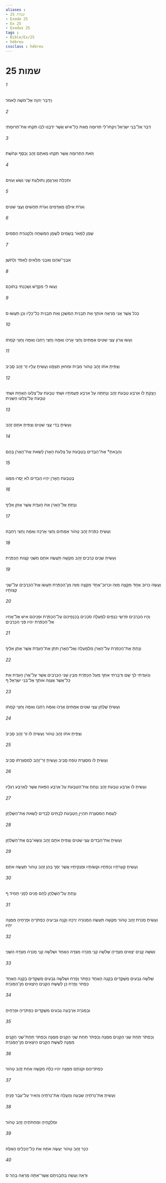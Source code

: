 ```yaml
---
aliases : 
- שמות 25
- Exode 25
- Ex 25
- Exodus 25
tags : 
- Bible/Ex/25
- hébreu
cssclass : hébreu
---
```


# שמות 25

###### 1
וַיְדַבֵּר יְהוָה אֶל־מֹשֶׁה לֵּאמֹר׃
###### 2
דַּבֵּר אֶל־בְּנֵי יִשְׂרָאֵל וְיִקְחוּ־לִי תְּרוּמָה מֵאֵת כָּל־אִישׁ אֲשֶׁר יִדְּבֶנּוּ לִבֹּו תִּקְחוּ אֶת־תְּרוּמָתִי׃
###### 3
וְזֹאת הַתְּרוּמָה אֲשֶׁר תִּקְחוּ מֵאִתָּם זָהָב וָכֶסֶף וּנְחֹשֶׁת׃
###### 4
וּתְכֵלֶת וְאַרְגָּמָן וְתֹולַעַת שָׁנִי וְשֵׁשׁ וְעִזִּים׃
###### 5
וְעֹרֹת אֵילִם מְאָדָּמִים וְעֹרֹת תְּחָשִׁים וַעֲצֵי שִׁטִּים׃
###### 6
שֶׁמֶן לַמָּאֹר בְּשָׂמִים לְשֶׁמֶן הַמִּשְׁחָה וְלִקְטֹרֶת הַסַּמִּים׃
###### 7
אַבְנֵי־שֹׁהַם וְאַבְנֵי מִלֻּאִים לָאֵפֹד וְלַחֹשֶׁן׃
###### 8
וְעָשׂוּ לִי מִקְדָּשׁ וְשָׁכַנְתִּי בְּתֹוכָם׃
###### 9
כְּכֹל אֲשֶׁר אֲנִי מַרְאֶה אֹותְךָ אֵת תַּבְנִית הַמִּשְׁכָּן וְאֵת תַּבְנִית כָּל־כֵּלָיו וְכֵן תַּעֲשׂוּ׃ ס
###### 10
וְעָשׂוּ אֲרֹון עֲצֵי שִׁטִּים אַמָּתַיִם וָחֵצִי אָרְכֹּו וְאַמָּה וָחֵצִי רָחְבֹּו וְאַמָּה וָחֵצִי קֹמָתֹו׃
###### 11
וְצִפִּיתָ אֹתֹו זָהָב טָהֹור מִבַּיִת וּמִחוּץ תְּצַפֶּנּוּ וְעָשִׂיתָ עָלָיו זֵר זָהָב סָבִיב׃
###### 12
וְיָצַקְתָּ לֹּו אַרְבַּע טַבְּעֹת זָהָב וְנָתַתָּה עַל אַרְבַּע פַּעֲמֹתָיו וּשְׁתֵּי טַבָּעֹת עַל־צַלְעֹו הָאֶחָת וּשְׁתֵּי טַבָּעֹת עַל־צַלְעֹו הַשֵּׁנִית׃
###### 13
וְעָשִׂיתָ בַדֵּי עֲצֵי שִׁטִּים וְצִפִּיתָ אֹתָם זָהָב׃
###### 14
וְהֵבֵאתָ* אֶת־הַבַּדִּים בַּטַּבָּעֹת עַל צַלְעֹת הָאָרֹן לָשֵׂאת אֶת־הָאָרֹן בָּהֶם׃
###### 15
בְּטַבְּעֹת הָאָרֹן יִהְיוּ הַבַּדִּים לֹא יָסֻרוּ מִמֶּנּוּ׃
###### 16
וְנָתַתָּ אֶל־הָאָרֹן אֵת הָעֵדֻת אֲשֶׁר אֶתֵּן אֵלֶיךָ׃
###### 17
וְעָשִׂיתָ כַפֹּרֶת זָהָב טָהֹור אַמָּתַיִם וָחֵצִי אָרְכָּהּ וְאַמָּה וָחֵצִי רָחְבָּהּ׃
###### 18
וְעָשִׂיתָ שְׁנַיִם כְּרֻבִים זָהָב מִקְשָׁה תַּעֲשֶׂה אֹתָם מִשְּׁנֵי קְצֹות הַכַּפֹּרֶת׃
###### 19
וַעֲשֵׂה כְּרוּב אֶחָד מִקָּצָה מִזֶּה וּכְרוּב־אֶחָד מִקָּצָה מִזֶּה מִן־הַכַּפֹּרֶת תַּעֲשׂוּ אֶת־הַכְּרֻבִים עַל־שְׁנֵי קְצֹותָיו׃
###### 20
וְהָיוּ הַכְּרֻבִים פֹּרְשֵׂי כְנָפַיִם לְמַעְלָה סֹכְכִים בְּכַנְפֵיהֶם עַל־הַכַּפֹּרֶת וּפְנֵיהֶם אִישׁ אֶל־אָחִיו אֶל־הַכַּפֹּרֶת יִהְיוּ פְּנֵי הַכְּרֻבִים׃
###### 21
וְנָתַתָּ אֶת־הַכַּפֹּרֶת עַל־הָאָרֹן מִלְמָעְלָה וְאֶל־הָאָרֹן תִּתֵּן אֶת־הָעֵדֻת אֲשֶׁר אֶתֵּן אֵלֶיךָ׃
###### 22
וְנֹועַדְתִּי לְךָ שָׁם וְדִבַּרְתִּי אִתְּךָ מֵעַל הַכַּפֹּרֶת מִבֵּין שְׁנֵי הַכְּרֻבִים אֲשֶׁר עַל־אֲרֹן הָעֵדֻת אֵת כָּל־אֲשֶׁר אֲצַוֶּה אֹותְךָ אֶל־בְּנֵי יִשְׂרָאֵל׃ ף
###### 23
וְעָשִׂיתָ שֻׁלְחָן עֲצֵי שִׁטִּים אַמָּתַיִם אָרְכֹּו וְאַמָּה רָחְבֹּו וְאַמָּה וָחֵצִי קֹמָתֹו׃
###### 24
וְצִפִּיתָ אֹתֹו זָהָב טָהֹור וְעָשִׂיתָ לֹּו זֵר זָהָב סָבִיב׃
###### 25
וְעָשִׂיתָ לֹּו מִסְגֶּרֶת טֹפַח סָבִיב וְעָשִׂיתָ זֵר־זָהָב לְמִסְגַּרְתֹּו סָבִיב׃
###### 26
וְעָשִׂיתָ לֹּו אַרְבַּע טַבְּעֹת זָהָב וְנָתַתָּ אֶת־הַטַּבָּעֹת עַל אַרְבַּע הַפֵּאֹת אֲשֶׁר לְאַרְבַּע רַגְלָיו׃
###### 27
לְעֻמַּת הַמִּסְגֶּרֶת תִּהְיֶיןָ הַטַּבָּעֹת לְבָתִּים לְבַדִּים לָשֵׂאת אֶת־הַשֻּׁלְחָן׃
###### 28
וְעָשִׂיתָ אֶת־הַבַּדִּים עֲצֵי שִׁטִּים וְצִפִּיתָ אֹתָם זָהָב וְנִשָּׂא־בָם אֶת־הַשֻּׁלְחָן׃
###### 29
וְעָשִׂיתָ קְּעָרֹתָיו וְכַפֹּתָיו וּקְשֹׂותָיו וּמְנַקִּיֹּתָיו אֲשֶׁר יֻסַּךְ בָּהֵן זָהָב טָהֹור תַּעֲשֶׂה אֹתָם׃
###### 30
וְנָתַתָּ עַל־הַשֻּׁלְחָן לֶחֶם פָּנִים לְפָנַי תָּמִיד׃ ף
###### 31
וְעָשִׂיתָ מְנֹרַת זָהָב טָהֹור מִקְשָׁה תֵּעָשֶׂה הַמְּנֹורָה יְרֵכָהּ וְקָנָהּ גְּבִיעֶיהָ כַּפְתֹּרֶיהָ וּפְרָחֶיהָ מִמֶּנָּה יִהְיוּ׃
###### 32
וְשִׁשָּׁה קָנִים יֹצְאִים מִצִּדֶּיהָ שְׁלֹשָׁה קְנֵי מְנֹרָה מִצִּדָּהּ הָאֶחָד וּשְׁלֹשָׁה קְנֵי מְנֹרָה מִצִּדָּהּ הַשֵּׁנִי׃
###### 33
שְׁלֹשָׁה גְבִעִים מְשֻׁקָּדִים בַּקָּנֶה הָאֶחָד כַּפְתֹּר וָפֶרַח וּשְׁלֹשָׁה גְבִעִים מְשֻׁקָּדִים בַּקָּנֶה הָאֶחָד כַּפְתֹּר וָפָרַח כֵּן לְשֵׁשֶׁת הַקָּנִים הַיֹּצְאִים מִן־הַמְּנֹרָה׃
###### 34
וּבַמְּנֹרָה אַרְבָּעָה גְבִעִים מְשֻׁקָּדִים כַּפְתֹּרֶיהָ וּפְרָחֶיהָ׃
###### 35
וְכַפְתֹּר תַּחַת שְׁנֵי הַקָּנִים מִמֶּנָּה וְכַפְתֹּר תַּחַת שְׁנֵי הַקָּנִים מִמֶּנָּה וְכַפְתֹּר תַּחַת־שְׁנֵי הַקָּנִים מִמֶּנָּה לְשֵׁשֶׁת הַקָּנִים הַיֹּצְאִים מִן־הַמְּנֹרָה׃
###### 36
כַּפְתֹּרֵיהֶם וּקְנֹתָם מִמֶּנָּה יִהְיוּ כֻּלָּהּ מִקְשָׁה אַחַת זָהָב טָהֹור׃
###### 37
וְעָשִׂיתָ אֶת־נֵרֹתֶיהָ שִׁבְעָה וְהֶעֱלָה אֶת־נֵרֹתֶיהָ וְהֵאִיר עַל־עֵבֶר פָּנֶיהָ׃
###### 38
וּמַלְקָחֶיהָ וּמַחְתֹּתֶיהָ זָהָב טָהֹור׃
###### 39
כִּכָּר זָהָב טָהֹור יַעֲשֶׂה אֹתָהּ אֵת כָּל־הַכֵּלִים הָאֵלֶּה׃
###### 40
וּרְאֵה וַעֲשֵׂה בְּתַבְנִיתָם אֲשֶׁר־אַתָּה מָרְאֶה בָּהָר׃ ס
